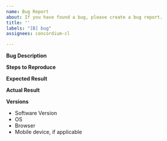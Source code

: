 ```yaml
---
name: Bug Report
about: If you have found a bug, please create a bug report.
title: ''
labels: "[B] bug"
assignees: concordium-cl

---
```


**Bug Description**

**Steps to Reproduce**

**Expected Result**

**Actual Result**

**Versions**
- Software Version
- OS
- Browser
- Mobile device, if applicable
